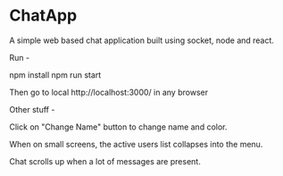 # ChatApp
A simple web based chat application built using socket, node and react.

Run - 

npm install
npm run start

Then go to local http://localhost:3000/ in any browser


Other stuff - 

Click on "Change Name" button to change name and color.

When on small screens, the active users list collapses into the menu.

Chat scrolls up when a lot of messages are present.

